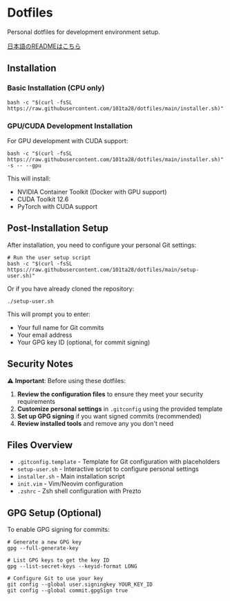 # Dotfiles

Personal dotfiles for development environment setup.

[日本語のREADMEはこちら](./README.ja.md)

## Installation

### Basic Installation (CPU only)

```shell
bash -c "$(curl -fsSL https://raw.githubusercontent.com/101ta28/dotfiles/main/installer.sh)"
```

### GPU/CUDA Development Installation

For GPU development with CUDA support:

```shell
bash -c "$(curl -fsSL https://raw.githubusercontent.com/101ta28/dotfiles/main/installer.sh)" -s -- --gpu
```

This will install:

- NVIDIA Container Toolkit (Docker with GPU support)
- CUDA Toolkit 12.6
- PyTorch with CUDA support

## Post-Installation Setup

After installation, you need to configure your personal Git settings:

```shell
# Run the user setup script
bash -c "$(curl -fsSL https://raw.githubusercontent.com/101ta28/dotfiles/main/setup-user.sh)"
```

Or if you have already cloned the repository:

```shell
./setup-user.sh
```

This will prompt you to enter:

- Your full name for Git commits
- Your email address  
- Your GPG key ID (optional, for commit signing)

## Security Notes

⚠️ **Important**: Before using these dotfiles:

1. **Review the configuration files** to ensure they meet your security requirements
2. **Customize personal settings** in `.gitconfig` using the provided template
3. **Set up GPG signing** if you want signed commits (recommended)
4. **Review installed tools** and remove any you don't need

## Files Overview

- `.gitconfig.template` - Template for Git configuration with placeholders
- `setup-user.sh` - Interactive script to configure personal settings
- `installer.sh` - Main installation script
- `init.vim` - Vim/Neovim configuration
- `.zshrc` - Zsh shell configuration with Prezto

## GPG Setup (Optional)

To enable GPG signing for commits:

```shell
# Generate a new GPG key
gpg --full-generate-key

# List GPG keys to get the key ID
gpg --list-secret-keys --keyid-format LONG

# Configure Git to use your key
git config --global user.signingkey YOUR_KEY_ID
git config --global commit.gpgSign true
```
